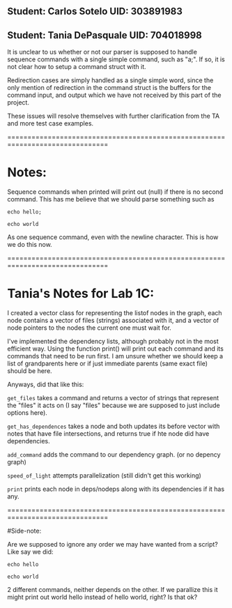 ## Student: Carlos Sotelo UID: 303891983

## Student: Tania DePasquale UID: 704018998

It is unclear to us whether or not our parser is supposed to handle
sequence commands with a single simple command, such as "a;". If so, it is not
clear how to setup a command struct with it.

Redirection cases are simply handled as a single simple word, since the only mention
of redirection in the command struct is the buffers for the command input, and output
which we have not received by this part of the project.

These issues will resolve themselves with further clarification from the TA and more
test case examples.

===============================================================================

# Notes:

Sequence commands when printed will print out (null) if there is no second command.
This has me believe that we should parse something such as

```
echo hello;

echo world
```

As one sequence command, even with the newline character. This is how we do this now.

===============================================================================

# Tania's Notes for Lab 1C:

I created a vector class for representing the listof nodes in the graph, each node
contains a vector of files (strings) associated with it, and a vector of
node pointers to the nodes the current one must wait for.

I've implemented the dependency lists, although probably not in the most efficient way.
Using the function print() will print out each command and its commands that need
to be run first. I am unsure whether we should keep a list of grandparents here
or if just immediate parents (same exact file) should be here.

Anyways, did that like this:

`get_files` takes a command and returns a vector of strings that represent the
"files" it acts on (I say "files" because we are supposed to just include
options here).

`get_has_dependences` takes a node and both updates its before vector with
notes that have file intersections, and returns true if hte node did have
dependencies. 

`add_command` adds the command to our dependency graph. (or no depency graph)

`speed_of_light` attempts parallelization (still didn't get this working)

`print` prints each node in deps/nodeps along with its dependencies if it
has any.

===============================================================================

#Side-note:

Are we supposed to ignore any order we may have wanted from a script?
Like say we did:

```
echo hello

echo world
```

2 different commands, neither depends on the other. If we parallize this
it might print out world hello instead of hello world, right? Is that ok?
